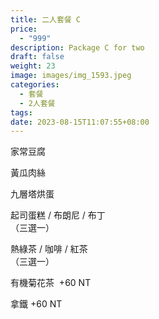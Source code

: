 ```yaml
---
title: 二人套餐 C
price:
  - "999"
description: Package C for two
draft: false
weight: 23
image: images/img_1593.jpeg
categories:
  - 套餐
  - 2人套餐
tags:
date: 2023-08-15T11:07:55+08:00
--- 
```


家常豆腐 

黃瓜肉絲         

九層塔烘蛋           

  起司蛋糕 / 布朗尼 / 布丁   
   （三選一）

  熱綠茶 / 咖啡 / 紅茶   
  （三選一）

  有機菊花茶  +60  NT

  拿鐵 +60  NT